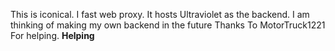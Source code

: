 This is iconical. I fast web proxy. It hosts Ultraviolet as the backend. I am thinking of making my own backend in the future
Thanks To MotorTruck1221 For helping. **Helping**
